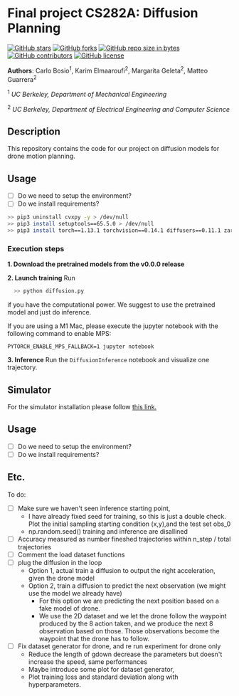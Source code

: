 # Final project CS282A: Diffusion Planning
[![GitHub stars](https://img.shields.io/github/stars/matteoguarrera/planning.svg)](https://GitHub.com/matteoguarrera/planning/stargazers/)  [![GitHub forks](https://img.shields.io/github/forks/matteoguarrera/planning.svg)](https://GitHub.com/matteoguarrera/planning/network/)  [![GitHub repo size in bytes](https://img.shields.io/github/repo-size/matteoguarrera/planning.svg)](https://github.com/matteoguarrera/planning) [![GitHub contributors](https://img.shields.io/github/contributors/margaritageleta/vesper-tech-debt.svg)](https://GitHub.com/matteoguarrera/planning/graphs/contributors/) [![GitHub license](https://img.shields.io/github/license/matteoguarrera/planning.svg)](https://github.com/matteoguarrera/planning/blob/master/LICENSE)

**Authors**: Carlo Bosio<sup>1</sup>, Karim Elmaaroufi<sup>2</sup>, Margarita Geleta<sup>2</sup>, Matteo Guarrera<sup>2</sup>

<sup>1</sup> *UC Berkeley, Department of Mechanical Engineering*

<sup>2</sup> *UC Berkeley, Department of Electrical Engineering and Computer Science*

## Description
This repository contains the code for our project on diffusion models for drone motion planning.

## Usage
- [ ] Do we need to setup the environment?
- [ ] Do we install requirements?
```bash
>> pip3 uninstall cvxpy -y > /dev/null
>> pip3 install setuptools==65.5.0 > /dev/null
>> pip3 install torch==1.13.1 torchvision==0.14.1 diffusers==0.11.1 zarr==2.12.0 numcodecs==0.10.2
```

### Execution steps
**1. Download the pretrained models from the v0.0.0 release**

**2. Launch training**
Run
```bash
  >> python diffusion.py
```
if you have the computational power. We suggest to use the pretrained model and just do inference.

If you are using a M1 Mac, please execute the jupyter notebook with the following command to enable MPS:
```
PYTORCH_ENABLE_MPS_FALLBACK=1 jupyter notebook
```

**3. Inference**
Run the `DiffusionInference` notebook and visualize one trajectory. 

## Simulator

For the simulator installation please follow [this link.](https://cyberbotics.com/doc/guide/installation-procedure)

## Usage
- [ ] Do we need to setup the environment?
- [ ] Do we install requirements?

## Etc.
To do:
 - [ ] Make sure we haven't seen inference starting point,
   - I have already fixed seed for training, so this is just a double check. Plot the initial sampling starting condition (x,y),and the test set obs_0
   - np.random.seed() training and inference are disallined
 - [ ] Accuracy measured as number fineshed trajectories within n_step / total trajectories
 - [ ] Comment the load dataset functions
 - [ ] plug the diffusion in the loop
   - Option 1, actual train a diffusion to output the right acceleration, given the drone model
   - Option 2, train a diffusion to predict the next observation (we might use the model we already have)
     - For this option we are predicting the next position based on a fake model of drone. 
     - We use the 2D dataset and we let the drone follow the waypoint produced by the 8 action taken, 
and we produce the next 8 observation based on those. Those observations become the waypoint that the drone has to follow.
 - [ ] Fix dataset generator for drone, and re run experiment for drone only
   - Reduce the length of gdown decrease the parameters but doesn't increase the speed, same performances
   - Maybe introduce some plot for dataset generator,
   - Plot training loss and standard deviation along with hyperparameters.
